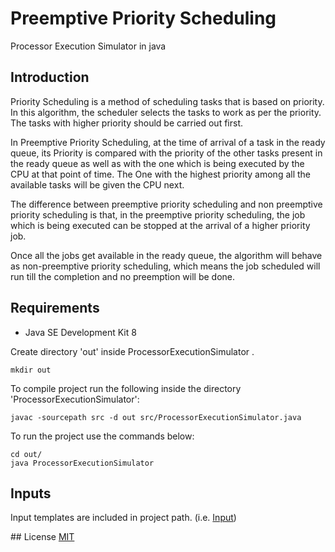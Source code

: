 # Preemptive Priority Scheduling
Processor Execution Simulator in java
## Introduction
Priority Scheduling is a method of scheduling tasks that is based on priority. In this algorithm, the scheduler selects the tasks to work as per the priority.
The tasks with higher priority should be carried out first.

In Preemptive Priority Scheduling, at the time of arrival of a task in the ready queue, its Priority is compared with the priority of the other tasks present in the ready queue as well as with the one which is being executed by the CPU at that point of time. The One with the highest priority among all the available tasks will be given the CPU next.

The difference between preemptive priority scheduling and non preemptive priority scheduling is that, in the preemptive priority scheduling, the job which is being executed can be stopped at the arrival of a higher priority job.

Once all the jobs get available in the ready queue, the algorithm will behave as non-preemptive priority scheduling, which means the job scheduled will run till the completion and no preemption will be done.

## Requirements
- Java SE Development Kit 8



Create directory 'out' inside ProcessorExecutionSimulator .
```
mkdir out
```
To compile project run the following inside the directory 'ProcessorExecutionSimulator':
```
javac -sourcepath src -d out src/ProcessorExecutionSimulator.java
```
To run the project use the commands below:
```
cd out/
java ProcessorExecutionSimulator
```
## Inputs
Input templates are included in project path. (i.e. [Input](inputs/input1.json))

[]()## License
[MIT](LICENSE)
